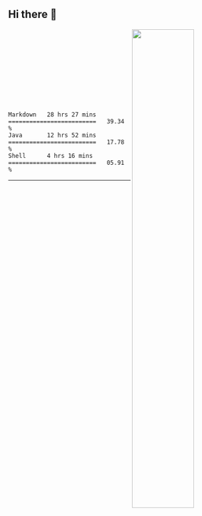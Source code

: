 ## Hi there 👋

[<img align="right" width="50%" src="https://github-readme-stats-ouuan.vercel.app/api?username=nine0703&theme=right&show_icons=true">](https://metrics.lecoq.io/nine0703?template=classic)

<br/>	
<br/>	
<br/>	
<br/>	
<br/>	
<br/>	
<br/>	
<br/>	
<br/>	

<!--START_SECTION:waka-->
```text
Markdown   28 hrs 27 mins  =========================   39.34 % 
Java       12 hrs 52 mins  =========================   17.78 % 
Shell      4 hrs 16 mins   =========================   05.91 % 
```
<!--END_SECTION:waka-->

---
